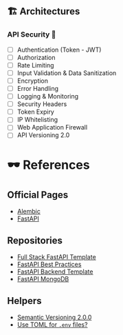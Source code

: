 ## 🏗️ Architectures

### API Security 🔐

- [ ] Authentication (Token - JWT)
- [ ] Authorization
- [ ] Rate Limiting
- [ ] Input Validation & Data Sanitization
- [ ] Encryption
- [ ] Error Handling
- [ ] Logging & Monitoring
- [ ] Security Headers
- [ ] Token Expiry
- [ ] IP Whitelisting
- [ ] Web Application Firewall
- [ ] API Versioning 2.0

# 🕶️ References

## Official Pages

- [Alembic](https://alembic.sqlalchemy.org/en/latest/)
- [FastAPI](https://fastapi.tiangolo.com/)

## Repositories

- [Full Stack FastAPI Template](https://github.com/tiangolo/full-stack-fastapi-template/tree/master)
- [FastAPI Best Practices](https://github.com/zhanymkanov/fastapi-best-practices)
- [FastAPI Backend Template](https://github.com/Aeternalis-Ingenium/FastAPI-Backend-Template)
- [FastAPI MongoDB](https://github.com/grillazz/fastapi-mongodb)

## Helpers

- [Semantic Versioning 2.0.0](https://semver.org/)
- [Use TOML for `.env` files?](https://snarky.ca/use-toml-for-env-files/)
